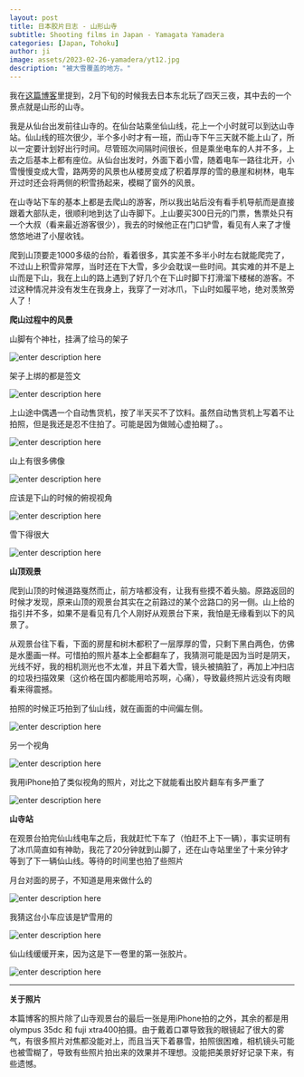 ```yaml
---
layout: post
title: 日本胶片日志 - 山形山寺
subtitle: Shooting films in Japan - Yamagata Yamadera
categories: [Japan, Tohoku]
author: ji
image: assets/2023-02-26-yamadera/yt12.jpg
description: "被大雪覆盖的地方。"
---
```


我在[这篇博客](https://photoji.github.io/films-aomori/)里提到，2月下旬的时候我去日本东北玩了四天三夜，其中去的一个景点就是山形的山寺。

我是从仙台出发前往山寺的。在仙台站乘坐仙山线，花上一个小时就可以到达山寺站。仙山线的班次很少，半个多小时才有一班，而山寺下午三天就不能上山了，所以一定要计划好出行时间。尽管班次间隔时间很长，但是乘坐电车的人并不多，上去之后基本上都有座位。从仙台出发时，外面下着小雪，随着电车一路往北开，小雪慢慢变成大雪，路两旁的风景也从楼房变成了积着厚厚的雪的悬崖和树林，电车开过时还会将两侧的积雪扬起来，模糊了窗外的风景。


在山寺站下车的基本上都是去爬山的游客，所以我出站后没有看手机导航而是直接跟着大部队走，很顺利地到达了山寺脚下。上山要买300日元的门票，售票处只有一个大叔（看来最近游客很少），我去的时候他正在门口铲雪，看见有人来了才慢悠悠地进了小屋收钱。

爬到山顶要走1000多级的台阶，看着很多，其实差不多半小时左右就能爬完了，不过山上积雪非常厚，当时还在下大雪，多少会耽误一些时间。其实难的并不是上山而是下山，我在上山的路上遇到了好几个在下山时脚下打滑溜下楼梯的游客。不过这种情况并没有发生在我身上，我穿了一对冰爪，下山时如履平地，绝对羡煞旁人了！


**爬山过程中的风景**


山脚有个神社，挂满了绘马的架子

![enter description here](../assets/2023-02-26-yamadera/yt7.jpg)

架子上绑的都是签文

![enter description here](../assets/2023-02-26-yamadera/yt6.jpg)


上山途中偶遇一个自动售货机，按了半天买不了饮料。虽然自动售货机上写着不让拍照，但是我还是忍不住拍了。可能是因为做贼心虚拍糊了。。

![enter description here](../assets/2023-02-26-yamadera/yt3.jpg)

山上有很多佛像

![enter description here](../assets/2023-02-26-yamadera/yt5.jpg)

应该是下山的时候的俯视视角

![enter description here](../assets/2023-02-26-yamadera/yt1.jpg)


雪下得很大

![enter description here](../assets/2023-02-26-yamadera/yt9.jpg)



**山顶观景**

爬到山顶的时候道路戛然而止，前方啥都没有，让我有些摸不着头脑。原路返回的时候才发现，原来山顶的观景台其实在之前路过的某个岔路口的另一侧。山上给的指引并不多，如果不是看见有几个人刚好从观景台下来，我怕是无缘看到以下的风景了。


从观景台往下看，下面的房屋和树木都积了一层厚厚的雪，只剩下黑白两色，仿佛是水墨画一样。可惜拍的照片基本上全都翻车了，我猜测可能是因为当时是阴天，光线不好，我的相机测光也不太准，并且下着大雪，镜头被搞脏了，再加上冲扫店的垃圾扫描效果（这价格在国内都能用哈苏啊，心痛），导致最终照片远没有肉眼看来得震撼。

拍照的时候正巧拍到了仙山线，就在画面的中间偏左侧。

![enter description here](../assets/2023-02-26-yamadera/yt8.jpg)

另一个视角

![enter description here](../assets/2023-02-26-yamadera/yt12.jpg)


我用iPhone拍了类似视角的照片，对比之下就能看出胶片翻车有多严重了

![enter description here](../assets/2023-02-26-yamadera/yt13.jpg)


**山寺站**

在观景台拍完仙山线电车之后，我就赶忙下车了（怕赶不上下一辆），事实证明有了冰爪简直如有神助，我花了20分钟就到山脚了，还在山寺站里坐了十来分钟才等到了下一辆仙山线。等待的时间里也拍了些照片

月台对面的房子，不知道是用来做什么的

![enter description here](../assets/2023-02-26-yamadera/yt2.jpg)

我猜这台小车应该是铲雪用的

![enter description here](../assets/2023-02-26-yamadera/yt11.jpg)

仙山线缓缓开来，因为这是下一卷里的第一张胶片。


![enter description here](../assets/2023-02-26-yamadera/yt10.jpg)



---

**关于照片**

本篇博客的照片除了山寺观景台的最后一张是用iPhone拍的之外，其余的都是用olympus 35dc 和 fuji xtra400拍摄。由于戴着口罩导致我的眼镜起了很大的雾气，有很多照片对焦都没能对上，而且当天下着暴雪，拍照很困难，相机镜头可能也被雪糊了，导致有些照片拍出来的效果并不理想。没能把美景好好记录下来，有些遗憾。